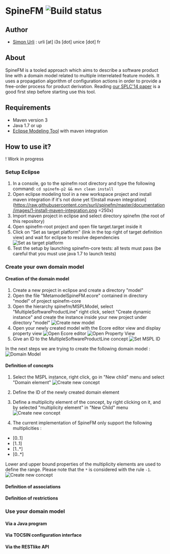 SpineFM ![Build status](https://travis-ci.org/surli/spinefm.svg?branch=master)
=======

## Author

* [Simon Urli](http://simonurli.fr) : urli [at] i3s [dot] unice [dot] fr 

## About 

SpineFM is a tooled approach which aims to describe a software product line with a domain model related to multiple interrelated feature models. It uses a propagation algorithm of configuration actions in order to provide a free-order process for product derivation. 
Reading [our SPLC'14 paper](https://hal.archives-ouvertes.fr/hal-01023553/document) is a good first step before starting use this tool.

## Requirements 

* Maven version 3
* Java 1.7 or up
* [Eclipse Modeling Tool](https://eclipse.org/modeling/) with maven integration

## How to use it? 

! Work in progress

### Setup Eclipse 

1. In a console, go to the spinefm root directory and type the following command: `cd spinefm-p2 && mvn clean install`
2. Open eclipse modeling tool in a new workspace project and install maven integration if it's not done yet
![Install maven integration](https://raw.githubusercontent.com/surli/spinefm/master/documentation/images/1-install-maven-integration.png =250x)
3. Import maven project in eclipse and select directory spinefm (the root of this repository)
4. Open spinefm-root project and open file target.target inside it
5. Click on "Set as target platform" (link in the top right of target definition view) and wait for eclipse to resolve dependencies
![Set as target platform](https://raw.githubusercontent.com/surli/spinefm/master/documentation/images/2-set-target-platform.png)
6. Test the setup by launching spinefm-core tests: all tests must pass (be careful that you must use java 1.7 to launch tests)

### Create your own domain model

#### Creation of the domain model

1. Create a new project in eclipse and create a directory "model"
2. Open the file "MetamodelSpineFM.ecore" contained in directory "model" of project spinefm-core
3. Open the hierarchy spinefm/MSPLModel, select "MultipleSoftwareProductLine" right click, select "Create dynamic instance" and create the instance inside your new project under directory "model"
![Create new model](https://raw.githubusercontent.com/surli/spinefm/master/documentation/images/3-start-domain-model.png)
4. Open your newly created model with the Ecore editor view and display property view
![Open Ecore editor](https://raw.githubusercontent.com/surli/spinefm/master/documentation/images/4-open-ecore-editor.png)
![Open Property View](https://raw.githubusercontent.com/surli/spinefm/master/documentation/images/5-open-property-view.png)
5. Give an ID to the MultipleSoftwareProductLine concept 
![Set MSPL ID](https://raw.githubusercontent.com/surli/spinefm/master/documentation/images/6-set-mspl-id.png)

In the next steps we are trying to create the following domain model : 
![Domain Model](https://raw.githubusercontent.com/surli/spinefm/master/documentation/images/domain-model.png)


#### Definition of concepts

1. Select the MSPL instance, right click, go in "New child" menu and select "Domain element"
![Create new concept](https://raw.githubusercontent.com/surli/spinefm/master/documentation/images/7-create-concept.png)

2. Define the ID of the newly created domain element

3. Define a multiplicity element of the concept, by right clicking on it, and by selected "multiplicity element" in "New Child" menu
![Create new concept](https://raw.githubusercontent.com/surli/spinefm/master/documentation/images/8-create-concept-multiplicity.png)

4. The current implementation of SpineFM only support the following multiplicities : 
* [0..1]
* [1..1]
* [1..*]
* [0..*]

Lower and upper bound properties of the multiplicity elements are used to define the range. 
Please note that the `*` is considered with the rule `-1`.
![Create new concept](https://raw.githubusercontent.com/surli/spinefm/master/documentation/images/9-define-concept-multiplicity.png)


#### Definition of associations

#### Definition of restrictions

### Use your domain model

#### Via a Java program

#### Via TOCSIN configuration interface

#### Via the RESTlike API 

